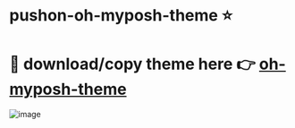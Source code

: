 # pushon-oh-myposh-theme ⭐

# 🐣 download/copy theme here 👉 [oh-myposh-theme](https://github.com/mhimranhossain/pushon-oh-myposh-theme/blob/88a783f6f3a2614876e18f758f1ca22286d9e622/pushon.opm.json)


![image](https://user-images.githubusercontent.com/50992812/151369611-42641c72-e92b-4474-8c2c-959279ddba95.png)
